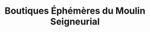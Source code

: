 ---
title: "Boutiques Éphémères du Moulin Seigneurial"
url: /velaux/boutiques-ephemeres-du-moulin-seigneurial/
shop: cadeau
---